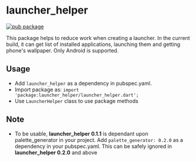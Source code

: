 # launcher_helper

[![pub package](https://img.shields.io/pub/v/launcher_helper.svg)](
https://pub.dartlang.org/packages/launcher_helper)

This package helps to reduce work when creating a launcher. In the current build, it can get list of installed applications, launching them and getting phone's wallpaper. Only Android is supported.

## Usage

- Add `launcher_helper` as a dependency in pubspec.yaml.
- Import package as: `import 'package:launcher_helper/launcher_helper.dart';`
- Use `LauncherHelper` class to use package methods

## Note

- To be usable, __launcher_helper 0.1.1__ is dependant upon palette_generator in your project. Add `palette_generator: 0.2.0` as a dependency in your pubspec.yaml. This can be safely ignored in __launcher_helper 0.2.0__ and above
